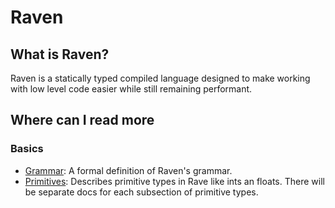 # Raven
## What is Raven?
Raven is a statically typed compiled language designed to make working with low level code easier while still remaining performant.
## Where can I read more
### Basics
* [Grammar](./docs/Grammar.md): A formal definition of Raven's grammar.
* [Primitives](./docs/Primitivies.md): Describes primitive types in Rave like ints an floats. There will be separate docs for each subsection of primitive types. 